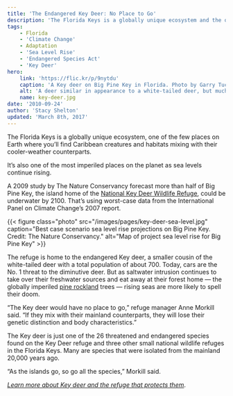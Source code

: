 ```yaml
---
title: 'The Endangered Key Deer: No Place to Go'
description: 'The Florida Keys is a globally unique ecosystem and the only home in the world to the endangered Key deer. But some projections show that these islands could be underwater by 2100.'
tags:
    - Florida
    - 'Climate Change'
    - Adaptation
    - 'Sea Level Rise'
    - 'Endangered Species Act'
    - 'Key Deer'
hero:
    link: 'https://flic.kr/p/9nytdu'
    caption: 'A Key deer on Big Pine Key in Florida. Photo by Garry Tucker, USFWS.'
    alt: 'A deer similar in appearance to a white-tailed deer, but much smaller in size'
    name: key-deer.jpg
date: '2010-09-24'
author: 'Stacy Shelton'
updated: 'March 8th, 2017'
---
```


The Florida Keys is a globally unique ecosystem, one of the few places on Earth where you’ll find Caribbean creatures and habitats mixing with their cooler-weather counterparts.

It’s also one of the most imperiled places on the planet as sea levels continue rising.

A 2009 study by The Nature Conservancy forecast more than half of Big Pine Key, the island home of the [National Key Deer Wildlife Refuge](http://www.fws.gov/refuge/National_Key_Deer_Refuge/), could be underwater by 2100. That’s using worst-case data from the International Panel on Climate Change’s 2007 report.

{{< figure class="photo" src="/images/pages/key-deer-sea-level.jpg" caption="Best case scenario sea level rise projections on Big Pine Key. Credit: The Nature Conservancy." alt="Map of project sea level rise for Big Pine Key" >}}

The refuge is home to the endangered Key deer, a smaller cousin of the white-tailed deer with a total population of about 700. Today, cars are the No. 1 threat to the diminutive deer. But as saltwater intrusion continues to take over their freshwater sources and eat away at their forest home &mdash; the globally imperiled [pine rockland](/pdf/recovery-plan/pine-rocklands.pdf) trees &mdash; rising seas are more likely to spell their doom.

“The Key deer would have no place to go,” refuge manager Anne Morkill said. “If they mix with their mainland counterparts, they will lose their genetic distinction and body characteristics.”

The Key deer is just one of the 26 threatened and endangered species found on the Key Deer refuge and three other small national wildlife refuges in the Florida Keys. Many are species that were isolated from the mainland 20,000 years ago.

“As the islands go, so go all the species,” Morkill said.

*[Learn more about Key deer and the refuge that protects them](http://www.fws.gov/refuge/National_Key_Deer_Refuge/)*.
